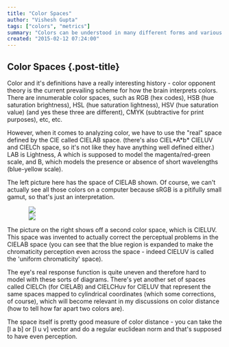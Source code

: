 ```yaml
---
title: "Color Spaces"
author: "Vishesh Gupta"
tags: ["colors", "metrics"]
summary: "Colors can be understood in many different forms and various spaces have been invented over the years to show the 'natural perception' of colors by the human eye. Here is a discussion of various color spaces and why I chose CIELAB as the main space to work in (and CIELUV for aggregation, but we'll get to that later)."
created: "2015-02-12 07:24:00"
---
```


## Color Spaces {.post-title}

Color and it's definitions have a really interesting history - color opponent theory is the current prevailing scheme for how the brain interprets colors. There are innumerable color spaces, such as RGB (hex codes), HSB (hue saturation brightness), HSL (hue saturation lightness), HSV (hue saturation value) (and yes these three are different), CMYK (subtractive for print purposes), etc, etc.

However, when it comes to analyzing color, we have to use the "real" space defined by the CIE called CIELAB space. (there's also CIEL\*A\*b\* CIELUV and CIELCh space, so it's not like they have anything well defined either.) LAB is Lightness, A which is supposed to model the magenta/red-green scale, and B, which models the presence or absence of short wavelengths (blue-yellow scale).

The left picture here has the space of CIELAB shown. Of course, we can't actually see all those colors on a computer because sRGB is a pitifully small gamut, so that's just an interpretation.

<div class="pure-g" style="margin: 0 auto; max-width: 80%;">
<div class="pure-u-1-2 pure-u-md-1-2"><img class="pure-img pure-img-reponsive"
    src="http://upload.wikimedia.org/wikipedia/commons/b/ba/PlanckianLocus.png"/> </div>
<div class="pure-u-1-2 pure-u-md-1-2"><img class="pure-img pure-img-responsive"
      src="http://upload.wikimedia.org/wikipedia/commons/8/83/CIE_1976_UCS.png"/></div>
</div>

The picture on the right shows off a second color space, which is CIELUV. This space was invented to actually correct the perceptual problems in the CIELAB space (you can see that the blue region is expanded to make the chromaticity perception even across the space - indeed CIELUV is called the 'uniform chromaticity' space).

The eye's real response function is quite uneven and therefore hard to model with these sorts of diagrams. There's yet another set of spaces called CIELCh (for CIELAB) and CIELCHuv for CIELUV that represent the same spaces mapped to cylindrical coordinates (which some corrections, of course), which will become relevant in my discussions on color distance (how to tell how far apart two colors are).

The space itself is pretty good measure of color distance - you can take the [l a b] or [l u v] vector and do a regular euclidean norm and that's supposed to have even perception.



[githubcolors]: http://dudleystorey.github.io/thenewdefaults/


















